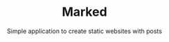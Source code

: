 <h1 align="center"> Marked </h1>
<p align="center"> Simple application to create static websites with posts </p>